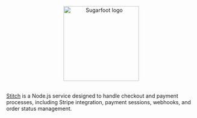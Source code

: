 <div align='center'>
  
<img width="200" alt="Sugarfoot logo" src="https://github.com/user-attachments/assets/50103fc3-3902-44e5-ae14-c06b82c053b4" />
</div>

<br/>

[Stitch](https://upload.wikimedia.org/wikipedia/en/thumb/d/d2/Stitch_%28Lilo_%26_Stitch%29.svg/1200px-Stitch_%28Lilo_%26_Stitch%29.svg.png) is a Node.js service designed to handle checkout and payment processes, including Stripe integration, payment sessions, webhooks, and order status management.
